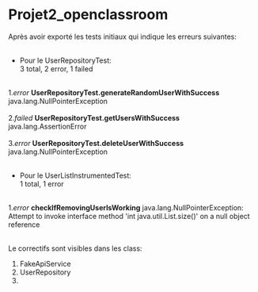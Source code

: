 # Projet2_openclassroom
Après avoir exporté les tests initiaux qui indique les erreurs suivantes:<br><br>
- Pour le UserRepositoryTest:<br>
3 total, 2 error, 1 failed <br><br>

1.*error* **UserRepositoryTest.generateRandomUserWithSuccess**
java.lang.NullPointerException <br><br>
2.*failed* **UserRepositoryTest.getUsersWithSuccess**
java.lang.AssertionError<br><br>
3.*error* **UserRepositoryTest.deleteUserWithSuccess**
java.lang.NullPointerException<br><br>

- Pour le UserListInstrumentedTest:<br>
1 total, 1 error <br><br>

1.*error* **checkIfRemovingUserIsWorking**
java.lang.NullPointerException: Attempt to invoke interface method 'int java.util.List.size()' on a null object reference <br><br>

Le correctifs sont visibles dans les class:<br>

1. FakeApiService<br>
2. UserRepository<br>
3.
